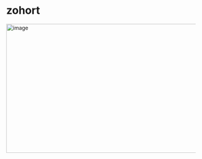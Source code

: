 # zohort

<img width="985" height="344" alt="image" src="https://github.com/user-attachments/assets/3ca4fe32-aea1-4e43-a780-5cf7c48ac019" />

